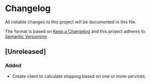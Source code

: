 # Changelog
All notable changes to this project will be documented in this file.

The format is based on [Keep a Changelog](http://keepachangelog.com/en/1.0.0/)
and this project adheres to [Semantic Versioning](http://semver.org/spec/v2.0.0.html).

## [Unreleased]
### Added
- Create client to calculate shipping based on one or more services.

[0.1.0]: https://code.locaweb.com.br/criador-sites/ex_correios/compare/HEAD...v0.1.0
